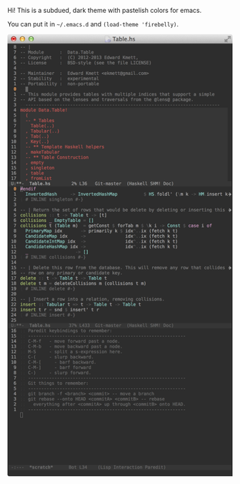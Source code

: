 Hi! This is a subdued, dark theme with pastelish colors for emacs.

You can put it in `~/.emacs.d` and `(load-theme 'firebelly)`.

![](https://raw.githubusercontent.com/startling/firebelly/master/screenshot.png)
